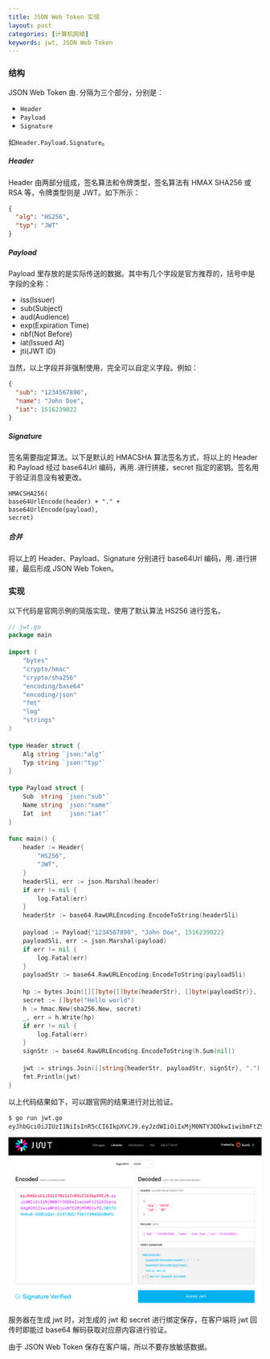 ```yaml
---
title: JSON Web Token 实现
layout: post
categories: [计算机网络]
keywords: jwt, JSON Web Token
---
```


### 结构

JSON Web Token 由`.`分隔为三个部分，分别是：

*   `Header`
*   `Payload`
*   `Signature`

如`Header.Payload.Signature`。

##### Header

Header 由两部分组成，签名算法和令牌类型，签名算法有 HMAX SHA256 或 RSA 等，令牌类型则是 JWT。如下所示：

```json
{
  "alg": "HS256",
  "typ": "JWT"
}
```

##### Payload

Payload 里存放的是实际传送的数据。其中有几个字段是官方推荐的，括号中是字段的全称：

*   iss(Issuer)
*   sub(Subject)
*   aud(Audience)
*   exp(Expiration Time)
*   nbf(Not Before)
*   iat(Issued At)
*   jti(JWT ID)

当然，以上字段并非强制使用，完全可以自定义字段。例如：

```json
{
  "sub": "1234567890",
  "name": "John Doe",
  "iat": 1516239022
}
```

##### Signature

签名需要指定算法。以下是默认的 HMACSHA 算法签名方式，将以上的 Header 和 Payload 经过 base64Url 编码，再用`.`进行拼接，secret 指定的密钥。签名用于验证消息没有被更改。

```
HMACSHA256(
base64UrlEncode(header) + "." +
base64UrlEncode(payload),
secret)
```

##### 合并

将以上的 Header、Payload、Signature 分别进行 base64Url 编码，用`.`进行拼接，最后形成 JSON Web Token。

### 实现

以下代码是官网示例的简版实现，使用了默认算法 HS256 进行签名。

```go
// jwt.go
package main

import (
    "bytes"
    "crypto/hmac"
    "crypto/sha256"
    "encoding/base64"
    "encoding/json"
    "fmt"
    "log"
    "strings"
)

type Header struct {
    Alg string `json:"alg"`
    Typ string `json:"typ"`
}

type Payload struct {
    Sub  string `json:"sub"`
    Name string `json:"name"`
    Iat  int    `json:"iat"`
}

func main() {
    header := Header{
        "HS256",
        "JWT",
    }
    headerSli, err := json.Marshal(header)
    if err != nil {
        log.Fatal(err)
    }
    headerStr := base64.RawURLEncoding.EncodeToString(headerSli)

    payload := Payload{"1234567890", "John Doe", 1516239022}
    payloadSli, err := json.Marshal(payload)
    if err != nil {
        log.Fatal(err)
    }
    payloadStr := base64.RawURLEncoding.EncodeToString(payloadSli)

    hp := bytes.Join([][]byte{[]byte(headerStr), []byte(payloadStr)}, []byte{'.'})
    secret := []byte("Hello world")
    h := hmac.New(sha256.New, secret)
    _, err = h.Write(hp)
    if err != nil {
        log.Fatal(err)
    }
    signStr := base64.RawURLEncoding.EncodeToString(h.Sum(nil))

    jwt := strings.Join([]string{headerStr, payloadStr, signStr}, ".")
    fmt.Println(jwt)
}
```

以上代码结果如下，可以跟官网的结果进行对比验证。

```bash
$ go run jwt.go
eyJhbGciOiJIUzI1NiIsInR5cCI6IkpXVCJ9.eyJzdWIiOiIxMjM0NTY3ODkwIiwibmFtZSI6IkpvaG4gRG9lIiwiaWF0IjoxNTE2MjM5MDIyfQ.O0t7UHnKu0-Q30CpQa1-Oi9TdUQ-fSktY3M4G6O0mPU
```

![jwt](/assets/images/2021/0827/WX20210827-150452.png)

服务器在生成 jwt 时，对生成的 jwt 和 secret 进行绑定保存，在客户端将 jwt 回传时即能过 base64 解码获取对应原内容进行验证。

由于 JSON Web Token 保存在客户端，所以不要存放敏感数据。